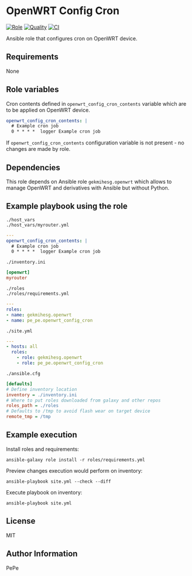 OpenWRT Config Cron
=========

[![Role](https://img.shields.io/ansible/role/56212.svg)](https://galaxy.ansible.com/pe_pe/openwrt_config_cron/)
[![Quality](https://img.shields.io/ansible/quality/56212.svg)](https://galaxy.ansible.com/pe_pe/openwrt_config_cron/)
[![CI](https://github.com/pe-pe/ansible_role_openwrt_config_cron/workflows/CI/badge.svg)](https://github.com/pe-pe/ansible_role_openwrt_config_cron/actions)

Ansible role that configures cron on OpenWRT device.

Requirements
------------
None

Role variables
--------------
Cron contents defined in `openwrt_config_cron_contents` variable which are to be applied on OpenWRT device.
```yaml
openwrt_config_cron_contents: |
  # Example cron job
  0 * * * *  logger Example cron job
```
If `openwrt_config_cron_contents` configuration variable is not present - no changes are made by role.

Dependencies
------------
This role depends on Ansible role `gekmihesg.openwrt` which allows to manage OpenWRT and derivatives with Ansible but without Python.

Example playbook using the role
-------------------------------
`./host_vars` \
`./host_vars/myrouter.yml`
```yaml
---
openwrt_config_cron_contents: |
  # Example cron job
  0 * * * *  logger Example cron job
```
`./inventory.ini`
```ini
[openwrt]
myrouter
```
`./roles` \
`./roles/requirements.yml`
```yaml
---
roles:
- name: gekmihesg.openwrt
- name: pe_pe.openwrt_config_cron
```
`./site.yml`
```yaml
---
- hosts: all
  roles:
    - role: gekmihesg.openwrt
    - role: pe_pe.openwrt_config_cron
```
`./ansible.cfg`
```ini
[defaults]
# Define inventory location
inventory = ./inventory.ini
# Where to put roles downloaded from galaxy and other repos
roles_path = ./roles
# Defaults to /tmp to avoid flash wear on target device
remote_tmp = /tmp
```

Example execution
-----------------
Install roles and requirements:
```
ansible-galaxy role install -r roles/requirements.yml
```
Preview changes execution would perform on inventory:
```
ansible-playbook site.yml --check --diff
```
Execute playbook on inventory:
```
ansible-playbook site.yml
```
License
-------
MIT

Author Information
------------------
PePe